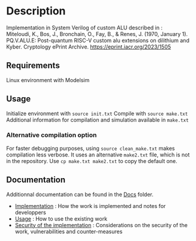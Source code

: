 # Description

Implementation in System Verilog of custom ALU described in : \
Miteloudi, K., Bos, J., Bronchain, O., Fay, B., & Renes, J. (1970, January 1). PQ.V.ALU.E: Post-quantum RISC-V custom alu extensions on dilithium and Kyber. Cryptology ePrint Archive. <https://eprint.iacr.org/2023/1505>

## Requirements

Linux environment with Modelsim

## Usage

Initialize environment with ```source init.txt```
Compile with ```source make.txt```
Additional information for compilation and simulation available in ```make.txt```

### Alternative compilation option

For faster debugging purposes, using ```source clean_make.txt``` makes compilation less verbose.
It uses an alternative ```make2.txt``` file, which is not in the repository. Use ```cp make.txt make2.txt``` to copy the default one.

## Documentation

Additionnal documentation can be found in the [Docs](./Docs/) folder.

* [Implementation](./Docs/Implementation.md) : How the work is implemented and notes for developpers
* [Usage](./Docs/Usage.md) : How to use the existing work
* [Security of the implementation](./Docs/Security.md) : Considerations on the security of the work, vulnerabilities and counter-measures
